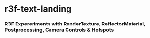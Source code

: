 # r3f-text-landing

### R3F Expereriments with RenderTexture, ReflectorMaterial, Postprocessing, Camera Controls & Hotspots

<!-- ### [Demo](https://r3f-text-landing-git-main-co851002.vercel.app/) -->
